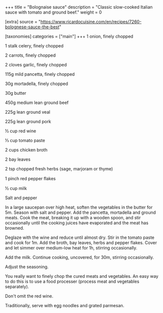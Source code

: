 +++
title = "Bolognaise sauce"
description = "Classic slow-cooked Italian sauce with tomato and ground beef."
weight = 0

[extra]
source = "https://www.ricardocuisine.com/en/recipes/7260-bolognese-sauce-the-best"

[taxonomies]
categories = ["main"]
+++
1 onion, finely chopped

1 stalk celery, finely chopped

2 carrots, finely chopped

2 cloves garlic, finely chopped

115g mild pancetta, finely chopped

30g mortadella, finely chopped

30g butter

450g medium lean ground beef

225g lean ground veal

225g lean ground pork

½ cup red wine

⅓ cup tomato paste

2 cups chicken broth

2 bay leaves

2 tsp chopped fresh herbs (sage, marjoram or thyme)

1 pinch red pepper ﬂakes

½ cup milk

Salt and pepper
<!-- sep -->
In a large saucepan over high heat, soften the vegetables in the butter for 5m.
Season with salt and pepper.
Add the pancetta, mortadella and ground meats.
Cook the meat, breaking it up with a wooden spoon, and stir occasionally until the cooking juices have evaporated and the meat has browned.

Deglaze with the wine and reduce until almost dry.
Stir in the tomato paste and cook for 1m.
Add the broth, bay leaves, herbs and pepper flakes.
Cover and let simmer over medium-low heat for 1h, stirring occasionally.

Add the milk.
Continue cooking, uncovered, for 30m, stirring occasionally.

Adjust the seasoning.
<!-- sep -->
You really want to finely chop the cured meats and vegetables.
An easy way to do this is to use a food processer (process meat and vegetables separately).

Don't omit the red wine.

Traditionally, serve with egg noodles and grated parmesan.

